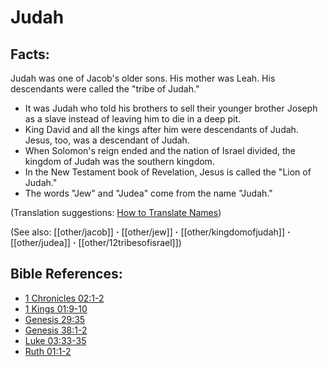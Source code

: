 # Judah #

## Facts: ##

Judah was one of Jacob's older sons. His mother was Leah. His descendants were called the "tribe of Judah."

* It was Judah who told his brothers to sell their younger brother Joseph as a slave instead of leaving him to die in a deep pit.
* King David and all the kings after him were descendants of Judah. Jesus, too, was a descendant of Judah.
* When Solomon's reign ended and the nation of Israel divided, the kingdom of Judah was the southern kingdom.
* In the New Testament book of Revelation, Jesus is called the "Lion of Judah."
* The words "Jew" and "Judea" come from the name "Judah."

(Translation suggestions: [How to Translate Names](en/ta-vol1/translate/man/translate-names))

(See also: [[other/jacob]] **·** [[other/jew]] **·** [[other/kingdomofjudah]] **·** [[other/judea]] **·** [[other/12tribesofisrael]])

## Bible References: ##

* [1 Chronicles 02:1-2](en/tn/1ch/help/02/01)
* [1 Kings 01:9-10](en/tn/1ki/help/01/09)
* [Genesis 29:35](en/tn/gen/help/29/35)
* [Genesis 38:1-2](en/tn/gen/help/38/01)
* [Luke 03:33-35](en/tn/luk/help/03/33)
* [Ruth 01:1-2](en/tn/rut/help/01/01)